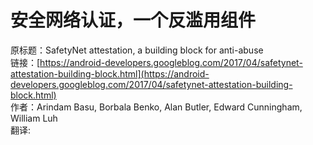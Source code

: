 # 安全网络认证，一个反滥用组件

原标题：SafetyNet attestation, a building block for anti-abuse  
链接：[https://android-developers.googleblog.com/2017/04/safetynet-attestation-building-block.html](https://android-developers.googleblog.com/2017/04/safetynet-attestation-building-block.html)  
作者：Arindam Basu, Borbala Benko, Alan Butler, Edward Cunningham, William Luh  
翻译: []()  

